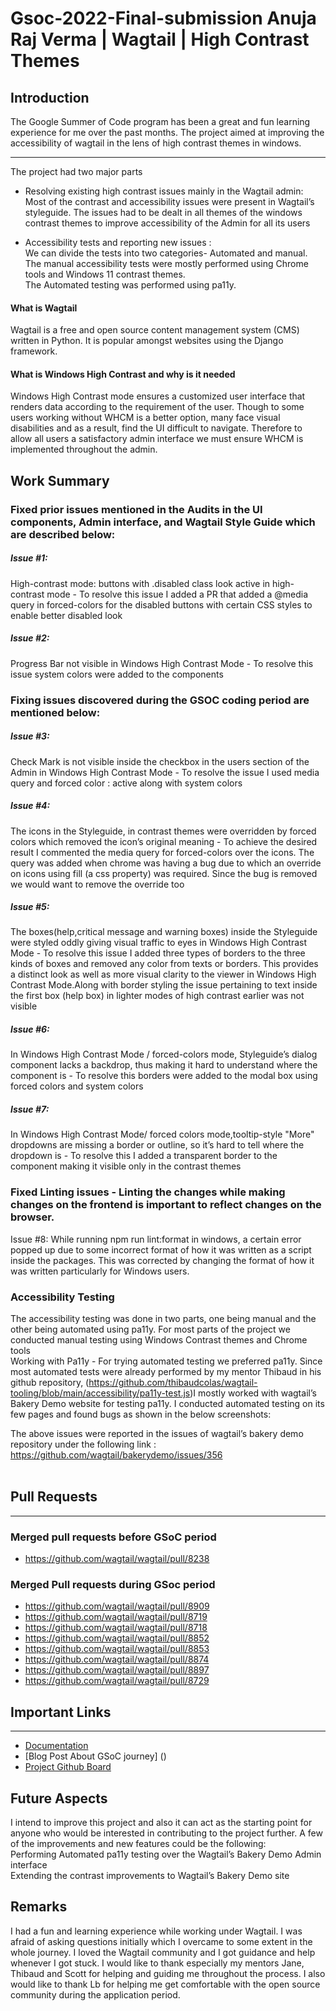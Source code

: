# Gsoc-2022-Final-submission Anuja Raj Verma | Wagtail | High Contrast Themes

## Introduction
The Google Summer of Code program has been a great and fun learning experience for me over the past months. The project aimed at improving the accessibility of wagtail in the lens of high contrast themes in windows. 
***
The project had two major parts</br>
* Resolving existing high contrast issues mainly in the Wagtail admin:</br>
Most of the contrast and accessibility issues were present in Wagtail’s styleguide. The issues had to be dealt in all themes of the windows contrast themes to improve accessibility of the Admin for all its users</br>
 
* Accessibility tests and reporting new issues :</br>
We can divide the tests into two categories- Automated and manual. The manual accessibility tests were mostly performed using Chrome tools and Windows 11 contrast themes.</br>
The Automated testing was performed using pa11y. 

#### What is Wagtail
Wagtail is a free and open source content management system (CMS) written in Python. It is popular amongst websites using the Django framework.</br>
#### What is Windows High Contrast and why is it needed</br>
Windows High Contrast mode ensures a customized user interface that renders data according to the requirement of the user. Though to some users working without WHCM is a better option, many face visual disabilities and as a result, find the UI difficult to navigate. Therefore to allow all users a satisfactory admin interface we must ensure WHCM is implemented throughout the admin.

## Work Summary
 
### Fixed prior issues mentioned in the  Audits in the UI components, Admin interface, and Wagtail Style Guide which are described below:
##### Issue #1: 
High-contrast mode: buttons with .disabled class look active in high-contrast mode - To resolve this issue I added a PR that added a @media query in forced-colors for the disabled buttons with certain CSS styles to enable better disabled look
##### Issue #2: 
Progress Bar not visible in Windows High Contrast Mode - To resolve this issue system colors were added to the components 
 
### Fixing issues discovered during the GSOC coding period are mentioned below:
##### Issue #3: 
Check Mark is not visible inside the checkbox in the users section of the Admin in Windows High Contrast Mode - To resolve the issue I used media query and forced color : active along with system colors
##### Issue #4: 
The icons in the Styleguide, in contrast themes were overridden by forced colors which removed the icon’s original meaning - To achieve the desired result I commented the media query for forced-colors over the icons. The query was added when chrome was having a bug due to which an override on icons using fill (a css property) was required. Since the bug is removed we would want to remove the override too
##### Issue #5: 
The boxes(help,critical message and warning boxes) inside the Styleguide were styled oddly giving visual traffic to eyes in Windows High Contrast Mode  - To resolve this issue I added three types of borders to the three kinds of boxes and removed any color from texts or borders. This provides a distinct look as well as more visual clarity to the viewer in Windows High Contrast Mode.Along with border styling the issue pertaining to text inside the first box (help box) in lighter modes of high contrast earlier was not visible
##### Issue #6: 
In Windows High Contrast Mode / forced-colors mode, Styleguide’s  dialog component lacks a backdrop, thus making it hard to understand where the component is - To resolve this borders were added to the modal box using forced colors and system colors
##### Issue #7: 
In Windows High Contrast Mode/ forced colors mode,tooltip-style "More" dropdowns are missing a border or outline, so it’s hard to tell where the dropdown is - To resolve this I added a transparent border to the component making it visible only in the contrast themes
### Fixed Linting issues - Linting the changes while making changes on the frontend is important to reflect changes on the browser. 
Issue #8: While running npm run lint:format in windows, a certain error popped up due to some incorrect format of how it was written as a script inside the packages. This was corrected by changing the format of how it was written particularly for Windows users.
### Accessibility Testing 
The accessibility testing was done in two parts, one being manual and the other being automated using pa11y. For most parts of the project we conducted manual testing using Windows Contrast themes and Chrome tools</br>
Working with Pa11y - For trying automated testing we preferred pa11y. Since most automated tests were already performed by my mentor Thibaud in his github repository, (https://github.com/thibaudcolas/wagtail-tooling/blob/main/accessibility/pa11y-test.js)I mostly worked with wagtail’s Bakery Demo website for testing pa11y. I conducted automated testing on its few pages and found bugs as shown in the below screenshots:</br>


The above issues were reported in the issues of wagtail’s bakery demo repository under the following link : </br>
https://github.com/wagtail/bakerydemo/issues/356<br></br>

## Pull Requests
***
### Merged pull requests before GSoC period
* https://github.com/wagtail/wagtail/pull/8238
### Merged Pull requests during GSoc period
* https://github.com/wagtail/wagtail/pull/8909 </br>
* https://github.com/wagtail/wagtail/pull/8719 </br>
* https://github.com/wagtail/wagtail/pull/8718 </br>
* https://github.com/wagtail/wagtail/pull/8852 </br>
* https://github.com/wagtail/wagtail/pull/8853 </br>
* https://github.com/wagtail/wagtail/pull/8874 </br>
* https://github.com/wagtail/wagtail/pull/8897 </br>
* https://github.com/wagtail/wagtail/pull/8729 </br>

## Important Links
***
* [Documentation](https://docs.wagtail.org/en/stable/) </br>
* [Blog Post About GSoC journey] () </br>
* [Project Github Board](https://github.com/orgs/wagtail/projects/5/)</br>

      
## Future Aspects
 
I intend to improve this project and also it can act as the starting point for anyone who would be interested in contributing to the project further. A few of the improvements and new features could be the following:</br>
Performing Automated pa11y testing over the Wagtail’s Bakery Demo Admin interface</br>
Extending the contrast improvements to Wagtail’s Bakery Demo site</br>

## Remarks
 
I had a fun and learning experience while working under Wagtail. I was afraid of asking questions initially which I overcame to some extent in the whole journey. I loved the Wagtail community and I got guidance and help whenever I got stuck. I would like to thank especially my mentors Jane, Thibaud and Scott for helping and guiding me throughout the process. I also would like to thank Lb for helping me get comfortable with the open source community during the application period.
